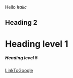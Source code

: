 Hello
*Italic*
## Heading 2
# Heading level 1
##### Heading level 5
[LinkToGoogle](http://google.com)
